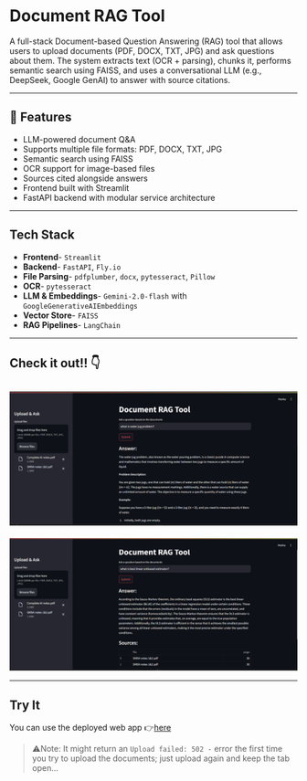 # Document RAG Tool
A full-stack Document-based Question Answering (RAG) tool that allows users to upload documents (PDF, DOCX, TXT, JPG) and ask questions about them. The system extracts text (OCR + parsing), chunks it, performs semantic search using FAISS, and uses a conversational LLM (e.g., DeepSeek, Google GenAI) to answer with source citations.

---

## 🚀 Features
- LLM-powered document Q&A
- Supports multiple file formats: PDF, DOCX, TXT, JPG
- Semantic search using FAISS
- OCR support for image-based files
- Sources cited alongside answers
- Frontend built with Streamlit
- FastAPI backend with modular service architecture

---

## Tech Stack
- **Frontend**- `Streamlit`
- **Backend**- `FastAPI`, `Fly.io ` 
- **File Parsing**- `pdfplumber`, `docx`, `pytesseract`, `Pillow`
- **OCR**- `pytesseract`
- **LLM & Embeddings**- `Gemini-2.0-flash` with `GoogleGenerativeAIEmbeddings`
- **Vector Store**- `FAISS`
- **RAG Pipelines**- `LangChain`

---

## Check it out!! 👇
![demopic1](demo/demopic1.png)
---
![demopic2](demo/demopic2.png)

---

## Try It
You can use the deployed web app 👉[here](https://document-rag-tool.streamlit.app/) 

>⚠️Note: It might return an `Upload failed: 502 -` error the first time you try to upload the documents; just upload again and keep the tab open...